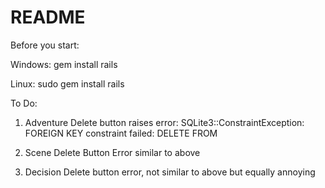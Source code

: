 # README

Before you start:

Windows:
gem install rails

Linux:
sudo gem install rails


To Do:

1. Adventure Delete button raises error: SQLite3::ConstraintException: FOREIGN KEY constraint failed: DELETE FROM

2. Scene Delete Button Error similar to above

3. Decision Delete button error, not similar to above but equally annoying
